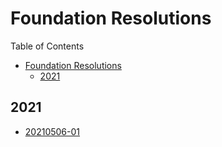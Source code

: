 # Foundation Resolutions

Table of Contents

- [Foundation Resolutions](#foundation-resolutions)
  - [2021](#2021)

## 2021

- [20210506-01](resolutions/20210506-01.md)
